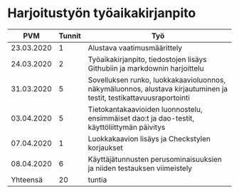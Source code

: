 # Harjoitustyön työaikakirjanpito

PVM | Tunnit | Työ
--- | ------ | ---
23.03.2020 | 1 | Alustava vaatimusmäärittely
24.03.2020 | 2 | Työaikakirjanpito, tiedostojen lisäys Githubiin ja markdownin harjoittelu
31.03.2020 | 5 | Sovelluksen runko, luokkakaavioluonnos, näkymäluonnos, alustava kirjautuminen ja testit, testikattavuusraportointi
03.04.2020 | 5 | Tietokantakaavioiden luonnostelu, ensimmäiset dao:t ja dao-testit, käyttöliittymän päivitys
07.04.2020 | 1 | Luokkakaavion lisäys ja Checkstylen korjaukset
08.04.2020 | 6 | Käyttäjätunnusten perusominaisuuksien ja niiden testauksen viimeistely
Yhteensä   | 20 |tuntia
